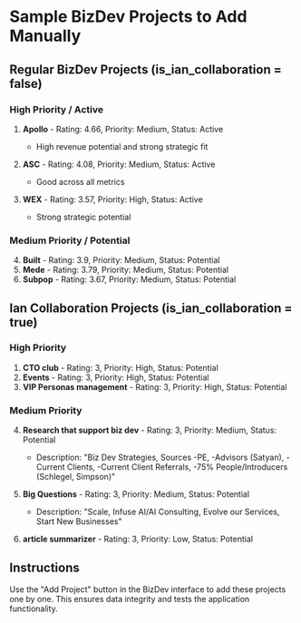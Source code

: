# Sample BizDev Projects to Add Manually

## Regular BizDev Projects (is_ian_collaboration = false)

### High Priority / Active
1. **Apollo** - Rating: 4.66, Priority: Medium, Status: Active
   - High revenue potential and strong strategic fit

2. **ASC** - Rating: 4.08, Priority: Medium, Status: Active  
   - Good across all metrics

3. **WEX** - Rating: 3.57, Priority: High, Status: Active
   - Strong strategic potential

### Medium Priority / Potential  
4. **Built** - Rating: 3.9, Priority: Medium, Status: Potential
5. **Mede** - Rating: 3.79, Priority: Medium, Status: Potential
6. **Subpop** - Rating: 3.67, Priority: Medium, Status: Potential

## Ian Collaboration Projects (is_ian_collaboration = true)

### High Priority
1. **CTO club** - Rating: 3, Priority: High, Status: Potential
2. **Events** - Rating: 3, Priority: High, Status: Potential  
3. **VIP Personas management** - Rating: 3, Priority: High, Status: Potential

### Medium Priority
4. **Research that support biz dev** - Rating: 3, Priority: Medium, Status: Potential
   - Description: "Biz Dev Strategies, Sources -PE, -Advisors (Satyan), -Current Clients, -Current Client Referrals, -75% People/Introducers (Schlegel, Simpson)"

5. **Big Questions** - Rating: 3, Priority: Medium, Status: Potential
   - Description: "Scale, Infuse AI/AI Consulting, Evolve our Services, Start New Businesses"

6. **article summarizer** - Rating: 3, Priority: Low, Status: Potential

## Instructions
Use the "Add Project" button in the BizDev interface to add these projects one by one. This ensures data integrity and tests the application functionality. 